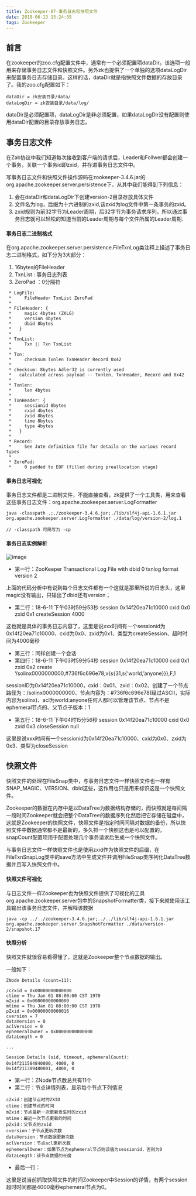 ```yaml
---
title: Zookeeper-07-事务日志和快照文件
date: 2018-06-13 15:24:39
tags: Zookeeper
---
```


## 前言
在zookeeper的zoo.cfg配置文件中，通常有一个必须配置项dataDir。该选项一般用来存储事务日志文件和快照文件。另外zk也提供了一个单独的选项dataLogDir来配置事务日志存储目录。这样的话，dataDir就是指快照文件数据的存放目录了。我的zoo.cfg配置如下：

```
dataDir = zk安装目录/data/
dataLogDir = zk安装目录/data/log/
```
dataDir是必须配置项，dataLogDir是非必须配置，如果dataLogDir没有配置则使用dataDir配置的目录存放事务日志。

## 事务日志文件
在Zab协议中我们知道每次接收到客户端的请求后，Leader和Follwer都会创建一个事务，关联一个事务id即zxid，并存进事务日志文件中。

写事务日志文件和快照文件操作源码在zookeeper-3.4.6.jar的org.apache.zookeeper.server.persistence下，从其中我们能得到下列信息：

1. 会在dataDir和dataLogDir下创建version-2目录存放具体文件
2. 文件名为log，后缀为十六进制的zxid,该zxid为log文件中第一条事务的zxid。
3. zxid规则为前32字节为Leader周期，后32字节为事务请求序列，所以通过事务日志就可以轻松的知道当前的Leader周期与每个文件所属的Leader周期.

#### 事务日志二进制格式

在org.apache.zookeeper.server.persistence.FileTxnLog类注释上描述了事务日志二进制格式，如下分为3大部分：

1. 16bytes的FileHeader
2. TxnList : 事务日志列表
3. ZeroPad ：0分隔符
```
 * LogFile:
 *     FileHeader TxnList ZeroPad
 * 
 * FileHeader: {
 *     magic 4bytes (ZKLG)
 *     version 4bytes
 *     dbid 8bytes
 *   }
 * 
 * TxnList:
 *     Txn || Txn TxnList
 *     
 * Txn:
 *     checksum Txnlen TxnHeader Record 0x42
 * 
 * checksum: 8bytes Adler32 is currently used
 *   calculated across payload -- Txnlen, TxnHeader, Record and 0x42
 * 
 * Txnlen:
 *     len 4bytes
 * 
 * TxnHeader: {
 *     sessionid 8bytes
 *     cxid 4bytes
 *     zxid 8bytes
 *     time 8bytes
 *     type 4bytes
 *   }
 *     
 * Record:
 *     See Jute definition file for details on the various record types
 *      
 * ZeroPad:
 *     0 padded to EOF (filled during preallocation stage)

```


#### 事务日志可视化
事务日志文件都是二进制文件，不能直接查看，zk提供了一个工具类，用来查看这些事务日志文件：org.apache.zookeeper.server.LogFormatter

```
java -classpath .;./zookeeper-3.4.6.jar;./lib/slf4j-api-1.6.1.jar org.apache.zookeeper.server.LogFormatter ./data/log/version-2/log.1

// -classpath 可简写为 -cp
```

#### 事务日志实例解析

![image](https://note.youdao.com/yws/api/personal/file/49975F5B492848F6A058E0EECDE933EF?method=download&shareKey=4835af2bd2c8e00cbc6502904a3e0f3b)

* 第一行：ZooKeeper Transactional Log File with dbid 0 txnlog format version 2

上面的代码分析中有说到每个日志文件都有一个这就是那里所说的日志头，这里magic没有输出，只输出了dbid还有version；

* 第二行：18-6-11 下午03时59分53秒 session 0x14f20ea71c10000 cxid 0x0 zxid 0x1 createSession 4000

这也就是具体的事务日志内容了，这里是说xxx时间有一个sessionid为0x14f20ea71c10000、cxid为0x0、zxid为0x1、类型为createSession、超时时间为4000毫秒　　

* 第三行：同样创建一个会话
* 第四行：18-6-11 下午03时59分54秒 session 0x14f20ea71c10000 cxid 0x1 zxid 0x2 create ‘/solinx0000000000,#736f6c696e78,v{s{31,s{‘world,’anyone}}},F,1

sessionID为0x14f20ea71c10000，cxid：0x01、zxid：0x02、创建了一个节点路径为：/solinx0000000000、节点内容为：#736f6c696e78(经过ASCII，实际内容为solinx)、acl为world:anyone任何人都可以管理该节点、节点不是ephemeral节点的、父节点子版本：1

* 第五行：18-6-11 下午04时15分56秒 session 0x14f20ea71c10000 cxid 0x0 zxid 0x3 closeSession null

这里是说xxx时间有一个sessionid为0x14f20ea71c10000、cxid为0x0、zxid为0x3、类型为closeSession

## 快照文件
快照文件的处理在FileSnap类中，与事务日志文件一样快照文件也一样有SNAP_MAGIC、VERSION、dbId这些，这作用也只是用来标识这是一个快照文件。

Zookeeper的数据在内存中是以DataTree为数据结构存储的，而快照就是每间隔一段时间Zookeeper就会把整个DataTree的数据序列化然后把它存储在磁盘中，这就是Zookeeper的快照文件，快照文件是指定时间间隔对数据的备份，所以快照文件中数据通常都不是最新的，多久抓一个快照这也是可以配置的，snapCount配置项用于配置处理几个事务请求后生成一个快照文件。

与事务日志文件一样快照文件也是使用zxid作为快照文件的后缀，在FileTxnSnapLog类中的save方法中生成文件并调用FileSnap类序列化DataTree数据并且写入快照文件中。

#### 快照文件可视化
与日志文件一样Zookeeper也为快照文件提供了可视化的工具org.apache.zookeeper.server包中的SnapshotFormatter类，接下来就使用该工具输出该事务日志文件，并解释该数据

```
java -cp ../../zookeeper-3.4.6.jar;../../lib/slf4j-api-1.6.1.jar org.apache.zookeeper.server.SnapshotFormatter ./data/version-2/snapshot.17
```

#### 快照分析
快照文件就很容易看得懂了，这就是Zookeeper整个节点数据的输出。

一般如下：

```
ZNode Details (count=11):

/cZxid = 0x00000000000000
ctime = Thu Jan 01 08:00:00 CST 1970
mZxid = 0x00000000000000
mtime = Thu Jan 01 08:00:00 CST 1970
pZxid = 0x00000000000016
cversion = 7
dataVersion = 0
aclVersion = 0
ephemeralOwner = 0x00000000000000
dataLength = 0

...

Session Details (sid, timeout, ephemeralCount): 
0x14f211584840000, 4000, 0 　　
0x14f211399480001, 4000, 0
```

* 第一行：ZNode节点数总共有11个
* 第二行：节点详情列表，显示每个节点下列情况

```
cZxid：创建节点时的ZXID
ctime：创建节点的时间
mZxid：节点最新一次更新发生时的zxid
mtime：最近一次节点更新的时间
pZxid：父节点的zxid
cversion：子节点更新次数
dataVersion：节点数据更新次数
aclVersion：节点acl更新次数
ephemeralOwner：如果节点为ephemeral节点则该值为sessionid，否则为0
dataLength：该节点数据的长度
```
* 最后一行：

这里是说当前抓取快照文件的时间Zookeeper中Session的详情，有两个session超时时间都是4000毫秒ephemeral节点为0。
